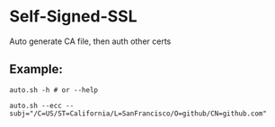 # Self-Signed-SSL
Auto generate CA file, then auth other certs
## Example:
```
auto.sh -h # or --help
```
```
auto.sh --ecc --subj="/C=US/ST=California/L=SanFrancisco/O=github/CN=github.com"
```
